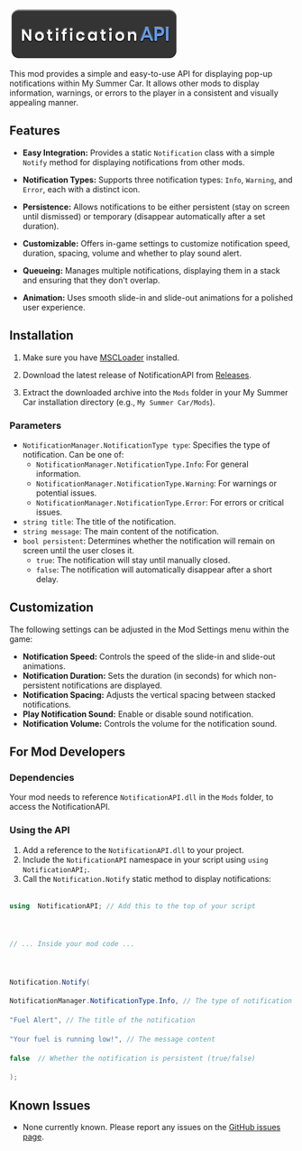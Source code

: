 ![](images/NotificationAPI.png)

This mod provides a simple and easy-to-use API for displaying pop-up notifications within My Summer Car. It allows other mods to display information, warnings, or errors to the player in a consistent and visually appealing manner.


## Features

  

*  **Easy Integration:** Provides a static `Notification` class with a simple `Notify` method for displaying notifications from other mods.

*  **Notification Types:** Supports three notification types: `Info`, `Warning`, and `Error`, each with a distinct icon.

*  **Persistence:** Allows notifications to be either persistent (stay on screen until dismissed) or temporary (disappear automatically after a set duration).

*  **Customizable:** Offers in-game settings to customize notification speed, duration, spacing, volume and whether to play sound alert.

*  **Queueing:** Manages multiple notifications, displaying them in a stack and ensuring that they don't overlap.

*  **Animation:** Uses smooth slide-in and slide-out animations for a polished user experience.

  

## Installation

  

1. Make sure you have [MSCLoader](https://github.com/piotrulos/MSCModLoader) installed.

2. Download the latest release of NotificationAPI from [Releases](https://github.com/RedJohn260/NotificationAPI/releases).

3. Extract the downloaded archive into the `Mods` folder in your My Summer Car installation directory (e.g., `My Summer Car/Mods`).

### Parameters

-   `NotificationManager.NotificationType type`: Specifies the type of notification. Can be one of:
    -   `NotificationManager.NotificationType.Info`: For general information.
    -   `NotificationManager.NotificationType.Warning`: For warnings or potential issues.
    -   `NotificationManager.NotificationType.Error`: For errors or critical issues.
-   `string title`: The title of the notification.
-   `string message`: The main content of the notification.
-   `bool persistent`: Determines whether the notification will remain on screen until the user closes it.
    -   `true`: The notification will stay until manually closed.
    -   `false`: The notification will automatically disappear after a short delay.
## Customization

The following settings can be adjusted in the Mod Settings menu within the game:

-   **Notification Speed:**  Controls the speed of the slide-in and slide-out animations.
-   **Notification Duration:**  Sets the duration (in seconds) for which non-persistent notifications are displayed.
-   **Notification Spacing:**  Adjusts the vertical spacing between stacked notifications.
-   **Play Notification Sound:**  Enable or disable sound notification.
-   **Notification Volume:**  Controls the volume for the notification sound.

## For Mod Developers

### Dependencies

Your mod needs to reference `NotificationAPI.dll` in the `Mods` folder, to access the NotificationAPI.

### Using the API

1.  Add a reference to the `NotificationAPI.dll` to your project.
2.  Include the  `NotificationAPI`  namespace in your script using  `using NotificationAPI;`.
3.  Call the  `Notification.Notify`  static method to display notifications:
```csharp

using  NotificationAPI; // Add this to the top of your script

  

// ... Inside your mod code ...

  

Notification.Notify(

NotificationManager.NotificationType.Info, // The type of notification

"Fuel Alert", // The title of the notification

"Your fuel is running low!", // The message content

false  // Whether the notification is persistent (true/false)

);
```
## Known Issues

-   None currently known. Please report any issues on the [GitHub issues page](https://github.com/RedJohn260/NotificationAPI/issues).
